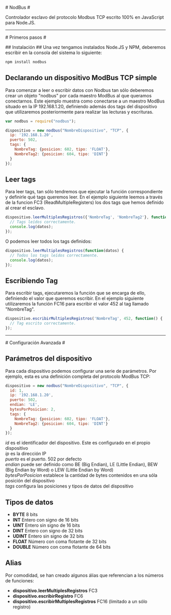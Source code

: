 # NodBus #

Controlador esclavo del protocolo Modbus TCP escrito 100% en JavaScript para Node.JS.

---------------------


# Primeros pasos #

## Instalación ##
Una vez tengamos instalados Node.JS y NPM, deberemos escribir en la consola del sistema lo siguiente:

```bash
npm install nodbus
```



## Declarando un dispositivo ModBus TCP simple ##
Para comenzar a leer o escribir datos con Nodbus tan sólo deberemos crear un objeto "nodbus" por cada maestro ModBus al que queramos conectarnos. Este ejemplo muestra como conectarse a un maestro ModBus situado en la IP 192.168.1.20, definiendo además dos tags del dispositivo que utilizaremos posteriormente para realizar las lecturas y escrituras.

```js
var nodbus = require("nodbus");

dispositivo = new nodbus("NombreDispositivo", "TCP", {
  ip: '192.168.1.20',
  puerto: 502,
  tags: {
    NombreTag: {posicion: 602, tipo: 'FLOAT'},
    NombreTag2: {posicion: 604, tipo: 'DINT'}
  }
});
```

## Leer tags ##
Para leer tags, tan sólo tendremos que ejecutar la función correspondiente y definirle qué tags queremos leer. En el ejemplo siguiente leemos a través de la funcion FC3 (ReadMultipleRegisters) los dos tags que hemos definido al crear el esclavo.

```js
dispositivo.leerMultiplesRegistros({'NombreTag', 'NombreTag2'}, function(datos) {
  // Tags leídos correctamente.
  console.log(datos);
});
```

O podemos leer todos los tags definidos:
```js
dispositivo.leerMultiplesRegistros(function(datos) {
  // Todos los tags leídos correctamente.
  console.log(datos);
});
```


## Escribiendo Tag ##
Para escribir tags, ejecutaremos la función que se encarga de ello, definiendo el valor que queremos escribir. En el ejemplo siguiente utilizaremos la función FC16 para escribir el valor 452 al tag llamado "NombreTag".

```js
dispositivo.escribirMultiplesRegistros('NombreTag', 452, function() {
  // Tag escrito correctamente.
});
```

---------------------

# Configuración Avanzada #

## Parámetros del dispositivo ##
Para cada dispositivo podemos configurar una serie de parámetros. Por ejemplo, esta es una definición completa del protocolo ModBus TCP:

```js
dispositivo = new nodbus("NombreDispositivo", "TCP", {
  id: 1,
  ip: '192.168.1.20',
  puerto: 502,
  endian: 'LE',
  bytesPorPosicion: 2,
  tags: {
    NombreTag: {posicion: 602, tipo: 'FLOAT'},
    NombreTag2: {posicion: 604, tipo: 'DINT'}
  }
});
```

*id* es el identificador del dispositivo. Este es configurado en el propio dispositivo  
*ip* es la dirección IP  
*puerto* es el puerto. 502 por defecto  
*endian* puede ser definido como BE (Big Endian), LE (Little Endian), BEW (Big Endian by Word) o LEW (Little Endian by Word)  
*bytesPorPosicion* establece la cantidad de bytes contenidos en una sóla posición del dispositivo  
*tags* configura las posiciones y tipos de datos del dispositivo  

## Tipos de datos ##
- **BYTE** 8 bits
- **INT** Entero con signo de 16 bits
- **UINT** Entero sin signo de 16 bits
- **DINT** Entero con signo de 32 bits
- **UDINT** Entero sin signo de 32 bits
- **FLOAT** Número con coma flotante de 32 bits
- **DOUBLE** Número con coma flotante de 64 bits

## Alias ##
Por comodidad, se han creado algunos álias que referencian a los números de funciones:
- **dispositivo.leerMultiplesRegistros** FC3
- **dispositivo.escribirRegistro** FC6
- **dispositivo.escribirMultiplesRegistros** FC16 (limitado a un sólo registro)